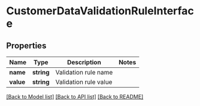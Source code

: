 # CustomerDataValidationRuleInterface

## Properties
Name | Type | Description | Notes
------------ | ------------- | ------------- | -------------
**name** | **string** | Validation rule name | 
**value** | **string** | Validation rule value | 

[[Back to Model list]](../README.md#documentation-for-models) [[Back to API list]](../README.md#documentation-for-api-endpoints) [[Back to README]](../README.md)


